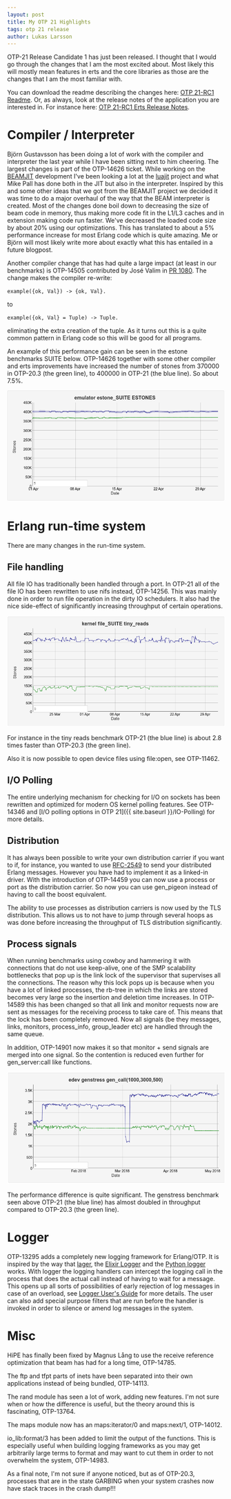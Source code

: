 ```yaml
---
layout: post
title: My OTP 21 Highlights
tags: otp 21 release
author: Lukas Larsson
---
```


OTP-21 Release Candidate 1 has just been released. I thought that I would go
through the changes that I am the most excited about. Most likely this will
mostly mean features in erts and the core libraries as those are the
changes that I am the most familiar with.

You can download the readme describing the changes here: [OTP 21-RC1 Readme](http://erlang.org/download/otp_src_21.0-rc1.readme).
Or, as always, look at the release notes of the application you are interested in.
For instance here: [OTP 21-RC1 Erts Release Notes](http://erlang.org/doc/apps/erts/notes.html).

# Compiler / Interpreter #

Björn Gustavsson has been doing a lot of work with the compiler and interpreter
the last year while I have been sitting next to him cheering. The largest changes
is part of the OTP-14626 ticket. While working on the
[BEAMJIT](https://www.youtube.com/watch?v=PtgD5WRzcy4) development
I've been looking a lot at the [luajit](http://luajit.org/) project and what
Mike Pall has done both in the JIT but also in the interpreter. Inspired by
this and some other ideas that we got from the BEAMJIT project we decided it was time
to do a major overhaul of the way that the BEAM interpreter is created. Most of the
changes done boil down to decreasing the size of beam code in memory, thus making more
code fit in the L1/L3 caches and in extension making code run faster. We've
decreased the loaded code size by about 20% using our optimizations. This has
translated to about a 5% performance increase for most Erlang code
which is quite amazing. Me or Björn will most likely write more about exactly
what this has entailed in a future blogpost.

Another compiler change that has had quite a large impact (at least in our benchmarks)
is OTP-14505 contributed by José Valim in [PR 1080](http://github.com/erlang/otp/pull/1080).
The change makes the compiler re-write:

    example({ok, Val}) -> {ok, Val}.

to

    example({ok, Val} = Tuple) -> Tuple.

eliminating the extra creation of the tuple. As it turns out this is a quite
common pattern in Erlang code so this will be good for all programs.

An example of this performance gain can be seen in the estone benchmarks SUITE
below. OTP-14626 together with some other compiler and erts improvements have
increased the number of stones from 370000 in OTP-20.3 (the green line), to
400000 in OTP-21 (the blue line). So about 7.5%.

![Estone OTP-21 benchmark](../images/estone_otp21_benchmark.png)

# Erlang run-time system #

There are many changes in the run-time system.

## File handling ##

All file IO has traditionally been handled through a port. In OTP-21 all of the
file IO has been rewritten to use nifs instead, OTP-14256. This was mainly done
in order to run file operation in the dirty IO schedulers. It also had the nice
side-effect of significantly increasing throughput of certain operations.

![File tiny reads OTP-21 benchmark](../images/file_tiny_reads_otp21_benchmark.png)

For instance in the tiny reads benchmark OTP-21 (the blue line) is about 2.8 times
faster than OTP-20.3 (the green line).

Also it is now possible to open device files using file:open, see OTP-11462.

## I/O Polling ##

The entire underlying mechanism for checking for I/O on sockets has been rewritten
and optimized for modern OS kernel polling features. See OTP-14346 and
[I/O polling options in OTP 21]({{ site.baseurl }}/IO-Polling) for more details.

## Distribution ##

It has always been possible to write your own distribution carrier if you want
to if, for instance, you wanted to use [RFC-2549](https://tools.ietf.org/html/rfc2549)
to send your distributed Erlang messages. However you have had to implement it as
a linked-in driver. With the introduction of OTP-14459 you can now use a process
or port as the distribution carrier. So now you can use gen_pigeon instead of having
to call the boost equivalent.

The ability to use processes as distribution carriers is now used by the TLS
distribution. This allows us to not have to jump through several hoops as was done
before increasing the throughput of TLS distribution significantly.

## Process signals ##

When running benchmarks using cowboy and hammering it with connections that
do not use keep-alive, one of the SMP scalability bottlenecks that pop up
is the link lock of the supervisor that supervises all the connections.
The reason why this lock pops up is because when you have a lot of linked
processes, the rb-tree in which the links are stored becomes very large so
the insertion and deletion time increases. In OTP-14589 this has been
changed so that all link and monitor requests now are sent as messages
for the receiving process to take care of. This means that the lock has been
completely removed. Now all signals (be they messages, links, monitors,
process\_info, group\_leader etc) are handled through the same queue.

In addition, OTP-14901 now makes it so that monitor + send signals
are merged into one signal. So the contention is reduced even further
for gen_server:call like functions.

![GenStress OTP-21 benchmark](../images/genstress_otp21_benchmark.png)

The performance difference is quite significant. The genstress benchmark
seen above OTP-21 (the blue line) has almost doubled in throughput
compared to OTP-20.3 (the green line).

# Logger

OTP-13295 adds a completely new logging framework for Erlang/OTP. It is
inspired by the way that [lager](https://github.com/erlang-lager/lager),
the [Elixir Logger](https://hexdocs.pm/logger/Logger.html) and the [Python
logger](https://docs.python.org/3/howto/logging.html) works.
With logger the logging handlers can intercept the logging
call in the process that does the actual call instead of having to
wait for a message. This opens up all sorts of possibilities of early
rejection of log messages in case of an overload, see [Logger User's Guide](http://erlang.org/documentation/doc-10.0-rc1/lib/kernel-6.0/doc/html/logger_chapter.html#protecting-the-handler-from-overload)
for more details. The user can also add special purpose filters that are run
before the handler is invoked in order to silence or amend log messages in the system.

# Misc

HiPE has finally been fixed by Magnus Lång to use the receive reference optimization
that beam has had for a long time, OTP-14785.

The ftp and tfpt parts of inets have been separated into their own applications
instead of being bundled, OTP-14113.

The rand module has seen a lot of work, adding new features. I'm not sure when or
how the difference is useful, but the theory around this is fascinating, OTP-13764.

The maps module now has an maps:iterator/0 and maps:next/1, OTP-14012.

io_lib:format/3 has been added to limit the output of the functions. This is especially
useful when building logging frameworks as you may get arbitrarily large terms to
format and may want to cut them in order to not overwhelm the system, OTP-14983.

As a final note, I'm not sure if anyone noticed, but as of OTP-20.3, processes that
are in the state GARBING when your system crashes now have stack traces in the
crash dump!!!
